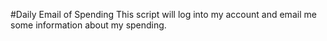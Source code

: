 #Daily Email of Spending
This script will log into my account and email me some information about my spending.
